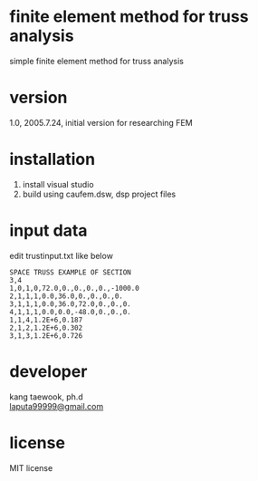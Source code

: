 # finite element method for truss analysis
simple finite element method for truss analysis

# version
1.0, 2005.7.24, initial version for researching FEM</br>

# installation
1. install visual studio</br>
2. build using caufem.dsw, dsp project files</br>

# input data
edit trustinput.txt like below</br>
```
SPACE TRUSS EXAMPLE OF SECTION
3,4
1,0,1,0,72.0,0.,0.,0.,0.,-1000.0
2,1,1,1,0.0,36.0,0.,0.,0.,0.
3,1,1,1,0.0,36.0,72.0,0.,0.,0.
4,1,1,1,0.0,0.0,-48.0,0.,0.,0.
1,1,4,1.2E+6,0.187
2,1,2,1.2E+6,0.302
3,1,3,1.2E+6,0.726
```
# developer
kang taewook, ph.d</br>
laputa99999@gmail.com</br>

# license
MIT license
